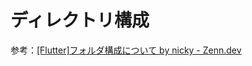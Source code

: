 # ディレクトリ構成

参考：[[Flutter]フォルダ構成について by nicky - Zenn.dev](https://zenn.dev/nicky/articles/cc1eb4c1669baa)